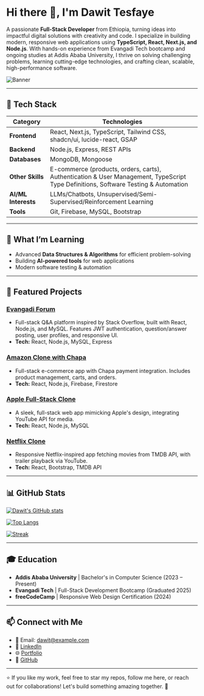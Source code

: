 # Hi there 👋, I'm Dawit Tesfaye

A passionate **Full-Stack Developer** from Ethiopia, turning ideas into impactful digital solutions with creativity and code. I specialize in building modern, responsive web applications using **TypeScript, React, Next.js, and Node.js**. With hands-on experience from Evangadi Tech bootcamp and ongoing studies at Addis Ababa University, I thrive on solving challenging problems, learning cutting-edge technologies, and crafting clean, scalable, high-performance software.

![Banner](https://via.placeholder.com/1200x300/6366f1/ffffff?text=Dawit+Tesfaye+-+Full-Stack+Developer) <!-- Replace with your personal banner -->

---

## 🔧 Tech Stack

| Category          | Technologies                                                                 |
|-------------------|----------------------------------------------------------------------------|
| **Frontend**      | React, Next.js, TypeScript, Tailwind CSS, shadcn/ui, lucide-react, GSAP    |
| **Backend**       | Node.js, Express, REST APIs                                                 |
| **Databases**     | MongoDB, Mongoose                                                           |
| **Other Skills**  | E-commerce (products, orders, carts), Authentication & User Management, TypeScript Type Definitions, Software Testing & Automation |
| **AI/ML Interests** | LLMs/Chatbots, Unsupervised/Semi-Supervised/Reinforcement Learning        |
| **Tools**         | Git, Firebase, MySQL, Bootstrap                                            |

---

## 🌱 What I’m Learning
- Advanced **Data Structures & Algorithms** for efficient problem-solving  
- Building **AI-powered tools** for web applications  
- Modern software testing & automation  

---

## 📂 Featured Projects

### [Evangadi Forum](https://github.com/dawit-808/Evangadi_Forum)
- Full-stack Q&A platform inspired by Stack Overflow, built with React, Node.js, and MySQL. Features JWT authentication, question/answer posting, user profiles, and responsive UI.  
- **Tech:** React, Node.js, MySQL, Express  

### [Amazon Clone with Chapa](https://github.com/dawit-808/amazon-chapa)
- Full-stack e-commerce app with Chapa payment integration. Includes product management, carts, and orders.  
- **Tech:** React, Node.js, Firebase, Firestore  

### [Apple Full-Stack Clone](https://github.com/dawit-808/appleFullStack)
- A sleek, full-stack web app mimicking Apple's design, integrating YouTube API for media.  
- **Tech:** React, Node.js, MySQL  

### [Netflix Clone](https://github.com/dawit-808/netflix-clone)
- Responsive Netflix-inspired app fetching movies from TMDB API, with trailer playback via YouTube.  
- **Tech:** React, Bootstrap, TMDB API  

---

## 📊 GitHub Stats

[![Dawit's GitHub stats](https://github-readme-stats.vercel.app/api?username=dawit-808&show_icons=true&theme=radical&count_private=true)](https://github.com/dawit-808)  

[![Top Langs](https://github-readme-stats.vercel.app/api/top-langs/?username=dawit-808&layout=compact&theme=radical&count_private=true)](https://github.com/dawit-808)  

[![Streak](https://github-readme-streak-stats.herokuapp.com/?user=dawit-808&theme=radical)](https://github.com/dawit-808)

---

## 🎓 Education
- **Addis Ababa University** | Bachelor's in Computer Science (2023 – Present)  
- **Evangadi Tech** | Full-Stack Development Bootcamp (Graduated 2025)  
- **freeCodeCamp** | Responsive Web Design Certification (2024)  

---

## 📫 Connect with Me
- 📧 Email: dawit@example.com <!-- Update with your actual email -->
- 💼 [LinkedIn](https://www.linkedin.com/in/dawit-tesfaye-9ab23429b)  
- 🌐 [Portfolio](https://dawit.et/)  
- 🐙 [GitHub](https://github.com/dawit-808)  

---

⭐ If you like my work, feel free to star my repos, follow me here, or reach out for collaborations! Let's build something amazing together. 🚀

